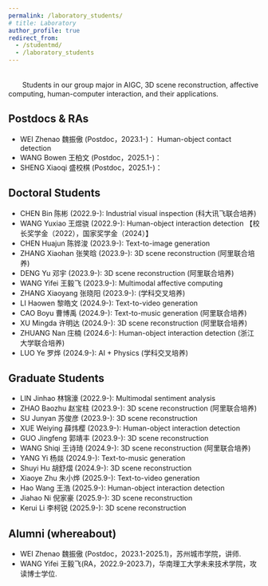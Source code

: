 ```yaml
---
permalink: /laboratory_students/
# title: Laboratory
author_profile: true
redirect_from: 
  - /studentmd/
  - /laboratory_students
---
```


<br />
　　Students in our group major in AIGC, 3D scene reconstruction, affective computing, human-computer interaction, and their applications.

Postdocs & RAs
--------
* WEI Zhenao 魏振傲 (Postdoc，2023.1-)： Human-object contact detection
* WANG Bowen 王柏文 (Postdoc，2025.1-)：
* SHENG Xiaoqi 盛校棋 (Postdoc，2025.1-)： 

Doctoral Students
--------
* CHEN Bin 陈彬 (2022.9-): Industrial visual inspection (科大讯飞联合培养)
* WANG Yuxiao 王煜骁 (2022.9-): Human-object interaction detection 【校长奖学金（2022），国家奖学金（2024）】
* CHEN Huajun 陈铧浚 (2023.9-): Text-to-image generation
* ZHANG Xiaohan 张笑晗 (2023.9-): 3D scene reconstruction (阿里联合培养)
* DENG Yu 邓宇 (2023.9-): 3D scene reconstruction (阿里联合培养)
* WANG Yifei 王毅飞 (2023.9-): Multimodal affective computing
* ZHANG Xiaoyang 张晓阳 (2023.9-): (学科交叉培养)
* LI Haowen 黎皓文 (2024.9-): Text-to-video generation
* CAO Boyu 曹博禹 (2024.9-): Text-to-music generation (阿里联合培养)
* XU Mingda 许明达 (2024.9-): 3D scene reconstruction (阿里联合培养)
* ZHUANG Nan 庄楠 (2024.6-): Human-object interaction detection (浙江大学联合培养)
* LUO Ye 罗烨 (2024.9-): AI + Physics (学科交叉培养)
   



Graduate Students
--------
* LIN Jinhao 林锦濠 (2022.9-): Multimodal sentiment analysis
* ZHAO Baozhu 赵宝柱 (2023.9-): 3D scene reconstruction (阿里联合培养)
* SU Junyan 苏俊彦 (2023.9-): 3D scene reconstruction
* XUE Weiying 薛炜樱 (2023.9-): Human-object interaction detection
* GUO Jingfeng 郭靖丰 (2023.9-): 3D scene reconstruction
* WANG Shiqi 王诗琦 (2024.9-): 3D scene reconstruction (阿里联合培养)
* YANG Yi 杨燚 (2024.9-): Text-to-music generation
* Shuyi Hu 胡舒熠 (2024.9-): 3D scene reconstruction
* Xiaoye Zhu 朱小烨 (2025.9-): Text-to-video generation
* Hao Wang 王浩 (2025.9-): Human-object interaction detection
* Jiahao Ni 倪家豪 (2025.9-): 3D scene reconstruction
* Kerui Li 李柯锐 (2025.9-): 3D scene reconstruction

Alumni (whereabout)
--------  
* WEI Zhenao 魏振傲 (Postdoc，2023.1-2025.1)，苏州城市学院，讲师.
* WANG Yifei 王毅飞(RA，2022.9-2023.7)，华南理工大学未来技术学院，攻读博士学位.
